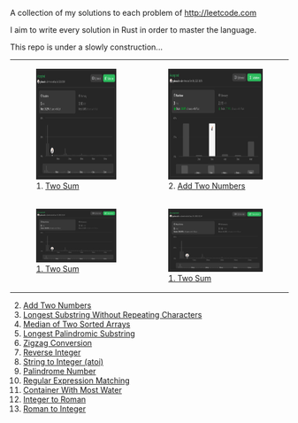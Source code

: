 A collection of my solutions to each problem of http://leetcode.com

I aim to write every solution in Rust in order to master the language.

This repo is under a slowly construction...

<table>
  <tr>
    <td valign="top">
        <figure class="image">
            <img src="./assets/two-sum.png" alt="two-sum" style="height: 200px;">
            <figcaption>1. <a href="https://github.com/Gabones/leet-code/tree/master/two-sum">Two Sum</a></figcaption>
        </figure>
    </td>
    <td valign="top">
        <figure class="image">
            <img src="./assets/add-two-numbers.png" alt="add-two-numbers" style="height: 200px;">
            <figcaption>2. <a href="https://github.com/Gabones/leet-code/tree/master/add-two-numbers">Add Two Numbers</a></figcaption>
        </figure>
    </td>
    </td>
  </tr>
  <tr>
    <td valign="top">
        <figure class="image">
            <img src="./assets/two-sum.png" alt="two-sum" stye="height: 200px;">
            <figcaption><a href="https://github.com/Gabones/leet-code/tree/master/two-sum">1. Two Sum</a></figcaption>
        </figure>
    </td>
    <td valign="top">
        <figure class="image">
            <img src="./assets/two-sum.png" alt="two-sum" stye="height: 200px;">
            <figcaption><a href="https://github.com/Gabones/leet-code/tree/master/two-sum">1. Two Sum</a></figcaption>
        </figure>
    </td>
  </tr>
</table>



2. [Add Two Numbers](https://github.com/Gabones/leet-code/tree/master/add-two-numbers)
3. [Longest Substring Without Repeating Characters](https://github.com/Gabones/leet-code/tree/master/longest-substring)
4. [Median of Two Sorted Arrays](https://github.com/Gabones/leet-code/tree/master/median-sorted-arrays)
5. [Longest Palindromic Substring](https://github.com/Gabones/leet-code/tree/master/long-palind-substr)
6. [Zigzag Conversion](https://github.com/Gabones/leet-code/tree/master/zigzag-conversion)
7. [Reverse Integer](https://github.com/Gabones/leet-code/tree/master/reverse-integer)
8. [String to Integer (atoi)](https://github.com/Gabones/leet-code/tree/master/string-to-integer)
9. [Palindrome Number](https://github.com/Gabones/leet-code/tree/master/palindrome-number)
10. [Regular Expression Matching](https://github.com/Gabones/leet-code/tree/master/regular-expression-matching)
11. [Container With Most Water](https://github.com/Gabones/leet-code/tree/master/container-with-most-water)
12. [Integer to Roman](https://github.com/Gabones/leet-code/tree/master/integer-to-roman)
13. [Roman to Integer](https://github.com/Gabones/leet-code/tree/master/roman-to-integer)
